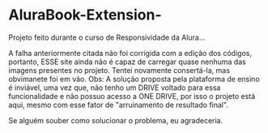 # AluraBook-Extension-
Projeto feito durante o curso de Responsividade da Alura...

A falha anteriormente citada não foi corrigida com a edição dos códigos, portanto, ESSE site ainda não é capaz de carregar quase nenhuma das imagens presentes no projeto. Tentei novamente consertá-la, mas obvimanete foi em vão. 
Obs: A solução proposta pela plataforma de ensino é inviável, uma vez que, não tenho um DRIVE voltado para essa funcionalidade e não possuo acesso a ONE DRIVE, por isso o projeto está aqui, mesmo com esse fator de "arruinamento de resultado final".

Se alguém souber como solucionar o problema, eu agradeceria.

